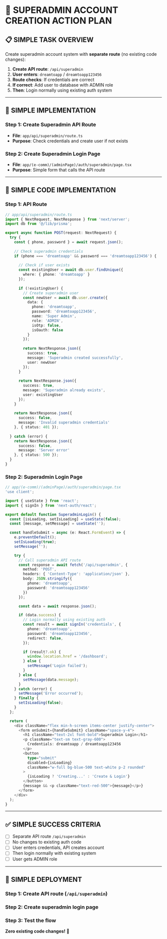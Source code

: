 # 🚀 SUPERADMIN ACCOUNT CREATION ACTION PLAN

## 📋 **SIMPLE TASK OVERVIEW**
Create superadmin account system with **separate route** (no existing code changes):
1. **Create API route**: `/api/superadmin`
2. **User enters**: `dreamtoapp` / `dreamtoapp123456` 
3. **Route checks**: If credentials are correct
4. **If correct**: Add user to database with ADMIN role
5. **Then**: Login normally using existing auth system

---

## 🎯 **SIMPLE IMPLEMENTATION**

### **Step 1: Create Superadmin API Route**
- **File**: `app/api/superadmin/route.ts`
- **Purpose**: Check credentials and create user if not exists

### **Step 2: Create Superadmin Login Page**
- **File**: `app/(e-comm)/(adminPage)/auth/superadmin/page.tsx`
- **Purpose**: Simple form that calls the API route

---

## 🔧 **SIMPLE CODE IMPLEMENTATION**

### **Step 1: API Route**
```typescript
// app/api/superadmin/route.ts
import { NextRequest, NextResponse } from 'next/server';
import db from '@/lib/prisma';

export async function POST(request: NextRequest) {
  try {
    const { phone, password } = await request.json();
    
    // Check superadmin credentials
    if (phone === 'dreamtoapp' && password === 'dreamtoapp123456') {
      
      // Check if user exists
      const existingUser = await db.user.findUnique({
        where: { phone: 'dreamtoapp' }
      });
      
      if (!existingUser) {
        // Create superadmin user
        const newUser = await db.user.create({
          data: {
            phone: 'dreamtoapp',
            password: 'dreamtoapp123456',
            name: 'Super Admin',
            role: 'ADMIN',
            isOtp: false,
            isOauth: false
          }
        });
        
        return NextResponse.json({ 
          success: true, 
          message: 'Superadmin created successfully',
          user: newUser 
        });
      }
      
      return NextResponse.json({ 
        success: true, 
        message: 'Superadmin already exists',
        user: existingUser 
      });
    }
    
    return NextResponse.json({ 
      success: false, 
      message: 'Invalid superadmin credentials' 
    }, { status: 401 });
    
  } catch (error) {
    return NextResponse.json({ 
      success: false, 
      message: 'Server error' 
    }, { status: 500 });
  }
}
```

### **Step 2: Superadmin Login Page**
```typescript
// app/(e-comm)/(adminPage)/auth/superadmin/page.tsx
'use client';

import { useState } from 'react';
import { signIn } from 'next-auth/react';

export default function SuperadminLogin() {
  const [isLoading, setIsLoading] = useState(false);
  const [message, setMessage] = useState('');

  const handleSubmit = async (e: React.FormEvent) => {
    e.preventDefault();
    setIsLoading(true);
    setMessage('');

    try {
      // Call superadmin API route
      const response = await fetch('/api/superadmin', {
        method: 'POST',
        headers: { 'Content-Type': 'application/json' },
        body: JSON.stringify({
          phone: 'dreamtoapp',
          password: 'dreamtoapp123456'
        })
      });

      const data = await response.json();

      if (data.success) {
        // Login normally using existing auth
        const result = await signIn('credentials', {
          phone: 'dreamtoapp',
          password: 'dreamtoapp123456',
          redirect: false,
        });

        if (result?.ok) {
          window.location.href = '/dashboard';
        } else {
          setMessage('Login failed');
        }
      } else {
        setMessage(data.message);
      }
    } catch (error) {
      setMessage('Error occurred');
    } finally {
      setIsLoading(false);
    }
  };

  return (
    <div className="flex min-h-screen items-center justify-center">
      <form onSubmit={handleSubmit} className="space-y-4">
        <h1 className="text-2xl font-bold">Superadmin Login</h1>
        <p className="text-sm text-gray-600">
          Credentials: dreamtoapp / dreamtoapp123456
        </p>
        <button 
          type="submit" 
          disabled={isLoading}
          className="w-full bg-blue-500 text-white p-2 rounded"
        >
          {isLoading ? 'Creating...' : 'Create & Login'}
        </button>
        {message && <p className="text-red-500">{message}</p>}
      </form>
    </div>
  );
}
```

---

## ✅ **SIMPLE SUCCESS CRITERIA**

- [ ] Separate API route `/api/superadmin`
- [ ] No changes to existing auth code
- [ ] User enters credentials, API creates account
- [ ] Then login normally with existing system
- [ ] User gets ADMIN role

---

## 🚀 **SIMPLE DEPLOYMENT**

### **Step 1**: Create API route (`/api/superadmin`)
### **Step 2**: Create superadmin login page
### **Step 3**: Test the flow

**Zero existing code changes!** 🎯 
